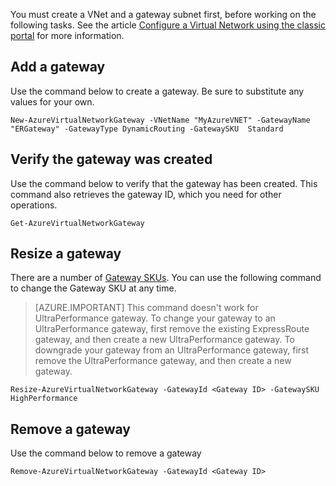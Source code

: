 You must create a VNet and a gateway subnet first, before working on the following tasks. See the article [Configure a Virtual Network using the classic portal](../articles/expressroute/expressroute-howto-vnet-portal-classic.md) for more information.   

## Add a gateway

Use the command below to create a gateway. Be sure to substitute any values for your own.

	New-AzureVirtualNetworkGateway -VNetName "MyAzureVNET" -GatewayName "ERGateway" -GatewayType DynamicRouting -GatewaySKU  Standard

## Verify the gateway was created

Use the command below to verify that the gateway has been created. This command also retrieves the gateway ID, which you need for other operations.

	Get-AzureVirtualNetworkGateway

## Resize a gateway

There are a number of [Gateway SKUs](../articles/expressroute/expressroute-about-virtual-network-gateways.md). You can use the following command to change the Gateway SKU at any time.

>[AZURE.IMPORTANT] This command doesn't work for UltraPerformance gateway. To change your gateway to an UltraPerformance gateway, first remove the existing ExpressRoute gateway, and then create a new UltraPerformance gateway. To downgrade your gateway from an UltraPerformance gateway, first remove the UltraPerformance gateway, and then create a new gateway. 

	Resize-AzureVirtualNetworkGateway -GatewayId <Gateway ID> -GatewaySKU HighPerformance

## Remove a gateway

Use the command below to remove a gateway

	Remove-AzureVirtualNetworkGateway -GatewayId <Gateway ID>